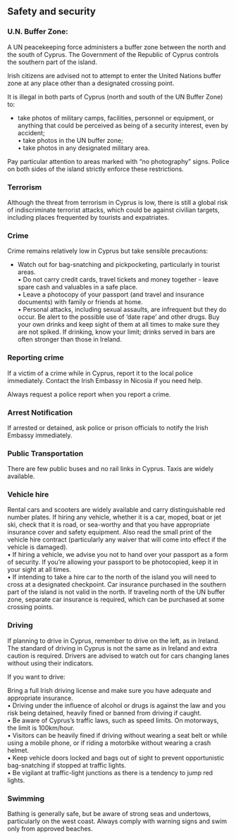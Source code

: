 ## Safety and security

### **U.N. Buffer Zone:**

A UN peacekeeping force administers a buffer zone between the north and the south of Cyprus. The Government of the Republic of Cyprus controls the southern part of the island.

Irish citizens are advised not to attempt to enter the United Nations buffer zone at any place other than a designated crossing point.

It is illegal in both parts of Cyprus (north and south of the UN Buffer Zone) to:

* take photos of military camps, facilities, personnel or equipment, or anything that could be perceived as being of a security interest, even by accident;  
  • take photos in the UN buffer zone;  
  • take photos in any designated military area.

Pay particular attention to areas marked with “no photography” signs. Police on both sides of the island strictly enforce these restrictions.

### **Terrorism**

Although the threat from terrorism in Cyprus is low, there is still a global risk of indiscriminate terrorist attacks, which could be against civilian targets, including places frequented by tourists and expatriates.

### **Crime**

Crime remains relatively low in Cyprus but take sensible precautions:

* Watch out for bag-snatching and pickpocketing, particularly in tourist areas.  
  • Do not carry credit cards, travel tickets and money together - leave spare cash and valuables in a safe place.  
  • Leave a photocopy of your passport (and travel and insurance documents) with family or friends at home.  
  • Personal attacks, including sexual assaults, are infrequent but they do occur. Be alert to the possible use of ‘date rape’ and other drugs. Buy your own drinks and keep sight of them at all times to make sure they are not spiked. If drinking, know your limit; drinks served in bars are often stronger than those in Ireland.

### **Reporting crime**

If a victim of a crime while in Cyprus, report it to the local police immediately. Contact the Irish Embassy in Nicosia if you need help.

Always request a police report when you report a crime.

### **Arrest Notification**

If arrested or detained, ask police or prison officials to notify the Irish Embassy immediately.

### **Public Transportation**

There are few public buses and no rail links in Cyprus. Taxis are widely available.

### **Vehicle hire**

Rental cars and scooters are widely available and carry distinguishable red number plates. If hiring any vehicle, whether it is a car, moped, boat or jet ski, check that it is road, or sea-worthy and that you have appropriate insurance cover and safety equipment. Also read the small print of the vehicle hire contract (particularly any waiver that will come into effect if the vehicle is damaged).  
• If hiring a vehicle, we advise you not to hand over your passport as a form of security. If you’re allowing your passport to be photocopied, keep it in your sight at all times.  
• If intending to take a hire car to the north of the island you will need to cross at a designated checkpoint. Car insurance purchased in the southern part of the island is not valid in the north. If traveling north of the UN buffer zone, separate car insurance is required, which can be purchased at some crossing points.

### **Driving**

If planning to drive in Cyprus, remember to drive on the left, as in Ireland. The standard of driving in Cyprus is not the same as in Ireland and extra caution is required. Drivers are advised to watch out for cars changing lanes without using their indicators.

If you want to drive:

Bring a full Irish driving license and make sure you have adequate and appropriate insurance.  
• Driving under the influence of alcohol or drugs is against the law and you risk being detained, heavily fined or banned from driving if caught.  
• Be aware of Cyprus’s traffic laws, such as speed limits. On motorways, the limit is 100km/hour.  
• Visitors can be heavily fined if driving without wearing a seat belt or while using a mobile phone, or if riding a motorbike without wearing a crash helmet.  
• Keep vehicle doors locked and bags out of sight to prevent opportunistic bag-snatching if stopped at traffic lights.  
• Be vigilant at traffic-light junctions as there is a tendency to jump red lights.

### **Swimming**

Bathing is generally safe, but be aware of strong seas and undertows, particularly on the west coast. Always comply with warning signs and swim only from approved beaches.